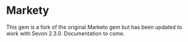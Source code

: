 Markety
===========
This gem is a fork of the original Marketo gem but has been updated to work with Sevon 2.3.0. Documentation to come.